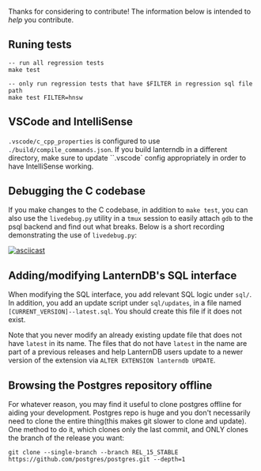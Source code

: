 Thanks for considering to contribute!
The information below is intended to *help* you contribute.

## Runing tests

```
-- run all regression tests
make test

-- only run regression tests that have $FILTER in regression sql file path
make test FILTER=hnsw
```

## VSCode and IntelliSense

`.vscode/c_cpp_properties` is configured to use `./build/compile_commands.json`.
If you build lanterndb in a different directory, make sure to update ``.vscode` config appropriately
in order to have IntelliSense working.

## Debugging the C codebase

If you make changes to the C codebase, in addition to `make test`, you can also use the `livedebug.py` utility 
in a `tmux` session to easily attach `gdb` to the psql backend and find out what breaks.
Below is a short recording demonstrating the use of `livedebug.py`:

[![asciicast](https://asciinema.org/a/jTsbWdOcTvUl4iAJlAw3Cszbt.svg)](https://asciinema.org/a/jTsbWdOcTvUl4iAJlAw3Cszbt)

## Adding/modifying LanternDB's SQL interface

When modifying the SQL interface, you add relevant SQL logic under `sql/`. In addition, you add an update script
under `sql/updates`, in a file named `[CURRENT_VERSION]--latest.sql`. You should create this file if it does not exist.

Note that you never modify an already existing update file that does not have `latest` in its name.
The files that do not have `latest` in the name are part of a previous releases and help LanternDB users update
to a newer version of the extension via `ALTER EXTENSION lanterndb UPDATE`.

## Browsing the Postgres repository offline

For whatever reason, you may find it useful to clone postgres offline for aiding your development. Postgres repo is huge and you don't necessarily need to clone the entire thing(this makes git slower to clone and update). One method to do it, which clones only the last commit, and ONLY clones the branch of the release you want:

```git clone --single-branch --branch REL_15_STABLE https://github.com/postgres/postgres.git --depth=1```
